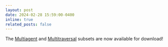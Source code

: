 ```yaml
---
layout: post
date: 2024-02-28 15:59:00-0400
inline: true
related_posts: false
---
```


The [Multiagent](/MARS/projects/multiagent) and [Multitraversal](/MARS/projects/multiagent) subsets are now available for download!
